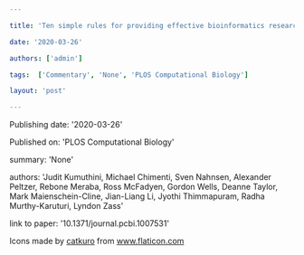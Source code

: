 ---
title: 'Ten simple rules for providing effective bioinformatics research support'
date: '2020-03-26'
authors: ['admin']
tags:  ['Commentary', 'None', 'PLOS Computational Biology']
layout: 'post'
---
Publishing date: '2020-03-26'

Published on: 'PLOS Computational Biology'

summary: 'None'

authors: 'Judit Kumuthini, Michael Chimenti, Sven Nahnsen, Alexander Peltzer, Rebone Meraba, Ross McFadyen, Gordon Wells, Deanne Taylor, Mark Maienschein-Cline, Jian-Liang Li, Jyothi Thimmapuram, Radha Murthy-Karuturi, Lyndon Zass'

link to paper: '10.1371/journal.pcbi.1007531'

Icons made by <a href="https://www.flaticon.com/free-icon/bookshelves_3576884" title="catkuro">catkuro</a> from <a href="https://www.flaticon.com/" title="Flaticon"> www.flaticon.com</a>